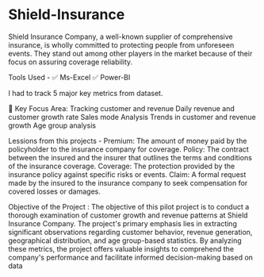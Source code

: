 # Shield-Insurance

Shield Insurance Company, a well-known supplier of comprehensive insurance, is wholly committed to protecting people from unforeseen events. They stand out among other players in the market because of their focus on assuring coverage reliability.

Tools Used - 
✅ Ms-Excel
✅ Power-BI

I had to track 5 major key metrics from dataset.

🎯 Key Focus Area:
Tracking customer and revenue
Daily revenue and customer growth rate
Sales mode Analysis
Trends in customer and revenue growth
Age group analysis

Lessions from this projects - 
 Premium: The amount of money paid by the policyholder to the insurance company for coverage.
 Policy: The contract between the insured and the insurer that outlines the terms and conditions of the insurance coverage.
 Coverage: The protection provided by the insurance policy against specific risks or events.
 Claim: A formal request made by the insured to the insurance company to seek compensation for covered losses or damages.

 Objective of the Project :
 The objective of this pilot project is to conduct a thorough examination of customer growth and revenue patterns at Shield Insurance Company. The project's primary emphasis lies in extracting significant observations regarding customer behavior, revenue generation, geographical distribution, and age group-based statistics. By analyzing these metrics, the project offers valuable insights to comprehend the company's performance and facilitate informed decision-making based on data
